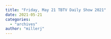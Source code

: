 ```yaml
---
title: "Friday, May 21 TBTV Daily Show 2021"
date: 2021-05-21
categories: 
  - "archives"
author: "millerj"
---
```



